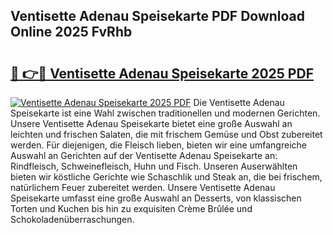 ## Ventisette Adenau Speisekarte PDF Download Online 2025 FvRhb

# <h2><a href="http://gc5s5v6.nevu.top/?p=Ventisette+Adenau+Speisekarte">🔗 👉🔴 Ventisette Adenau Speisekarte 2025 PDF</a></h2>

[![Ventisette Adenau Speisekarte 2025 PDF](https://i.imgur.com/dBaPXMq.png)](http://gc5s5v6.nevu.top/?p=Ventisette+Adenau+Speisekarte)
Die Ventisette Adenau Speisekarte ist eine Wahl zwischen traditionellen und modernen Gerichten. Unsere Ventisette Adenau Speisekarte bietet eine große Auswahl an leichten und frischen Salaten, die mit frischem Gemüse und Obst zubereitet werden. Für diejenigen, die Fleisch lieben, bieten wir eine umfangreiche Auswahl an Gerichten auf der Ventisette Adenau Speisekarte an: Rindfleisch, Schweinefleisch, Huhn und Fisch. Unseren Auserwählten bieten wir köstliche Gerichte wie Schaschlik und Steak an, die bei frischem, natürlichem Feuer zubereitet werden. Unsere Ventisette Adenau Speisekarte umfasst eine große Auswahl an Desserts, von klassischen Torten und Kuchen bis hin zu exquisiten Crème Brûlée und Schokoladenüberraschungen.
